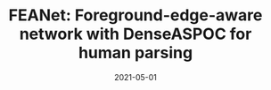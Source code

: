 ---
title: "FEANet: Foreground-edge-aware network with DenseASPOC for human parsing"
collection: publications
permalink: /publication/2021-05-01-feanet
excerpt: 
date: 2021-05-01
venue: 'Image and Vision Computing (IVC)'
band: 'CCF-C'
underreview:
publisherurl: https://www.sciencedirect.com/science/article/pii/S0262885621000500
paperurl: '/files/2021-05-01-FEANet.pdf'
arxiv: 
authors: '<b>Wing-Yin Yu</b>, Lai-Man Po, Yuzhi Zhao, Yujia Zhang, Kin-Wai Lau'
banner: '/images/banner-2022-shature.png'
citation: 
code:
---